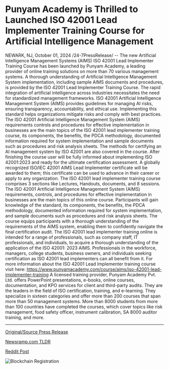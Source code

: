 # Punyam Academy is Thrilled to Launched ISO 42001 Lead Implementer Training Course for Artificial Intelligence Management

NEWARK, NJ, October 01, 2024 /24-7PressRelease/ -- The new Artificial Intelligence Management Systems (AIMS) ISO 42001 Lead Implementer Training Course has been launched by Punyam Academy, a leading provider of online training solutions on more than 70 various management systems. A thorough understanding of Artificial Intelligence Management System implementation, including sample AIMS documents and procedures, is provided by the ISO 42001 Lead Implementer Training Course. The rapid integration of artificial intelligence across industries necessitates the need for standardized management frameworks. ISO 42001 Artificial Intelligence Management System (AIMS) provides guidelines for managing AI risks, ensuring transparency, accountability, and ethical use. Implementing this standard helps organizations mitigate risks and comply with best practices.  The ISO 42001 Artificial Intelligence Management System (AIMS) requirements controls and procedures for effective implementation in businesses are the main topics of the ISO 42001 lead implementer training course, its components, the benefits, the PDCA methodology, documented information required for system implementation and sample documents such as procedures and risk analysis sheets. The methods for certifying an AI management system by ISO 42001 are also covered in the course. After finishing the course user will be fully informed about implementing ISO 42001:2023 and ready for the ultimate certification assessment. A globally recognized ISO/IEC 42001 AIMS Lead Implementer certificate will be awarded to them; this certificate can be used to advance in their career or apply to any organization.   The ISO 42001 lead implementer training course comprises 3 sections like Lectures, Handouts, documents, and 8 sessions. The ISO 42001 Artificial Intelligence Management System (AIMS) requirements, controls, and procedures for effective implementation in businesses are the main topics of this online course. Participants will gain knowledge of the standard, its components, the benefits, the PDCA methodology, documented information required for system implementation, and sample documents such as procedures and risk analysis sheets. The course equips participants with a thorough understanding of the requirements of the AIMS system, enabling them to confidently navigate the final certification audit.  The ISO 42001 lead implementer training online is intended for a range of professionals, such as company staff, IT professionals, and individuals, to acquire a thorough understanding of the application of the ISO 42001: 2023 AIMS. Professionals in the workforce, managers, college students, business owners, and individuals seeking certification as ISO 42001 lead implementers can all benefit from it. For more information about the ISO 42001 Lead Implementer training course visit here: https://www.punyamacademy.com/course/aims/iso-42001-lead-implementer-training  A licensed training provider, Punyam Academy Pvt. Ltd. offers PowerPoint presentations, e-books, online courses, documentation, and KPO services for client and third-party audits. They are the leaders in the field of ISO certification, training, and e-learning. They specialize in sixteen categories and offer more than 200 courses that span more than 50 management systems. More than 8000 students from more than 100 countries have completed the courses, which cover topics like risk management, food safety officer, instrument calibration, SA 8000 auditor training, and more. 

---

[Original/Source Press Release](https://www.24-7pressrelease.com/press-release/514803/punyam-academy-is-thrilled-to-launched-iso-42001-lead-implementer-training-course-for-artificial-intelligence-management)
                    

[Newsramp.com TLDR](None) 



[Reddit Post](https://www.reddit.com/r/newsramp/comments/1fti7nj/punyam_academy_launches_iso_42001_lead/) 



![Blockchain Registration](https://cdn.newsramp.app/24-7PressRelease/qrcode/2410/1/mielfRpC.webp)